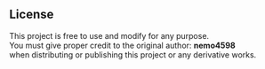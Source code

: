 ## License

This project is free to use and modify for any purpose.  
You must give proper credit to the original author: **nemo4598**  
when distributing or publishing this project or any derivative works.

